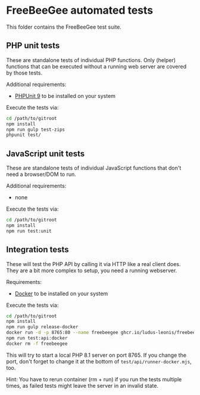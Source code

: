 # FreeBeeGee automated tests

This folder contains the FreeBeeGee test suite.

## PHP unit tests

These are standalone tests of individual PHP functions. Only (helper) functions that can be executed without a running web server are covered by those tests.

Additional requirements:

* [PHPUnit 9](https://phpunit.de/) to be installed on your system

Execute the tests via:

```sh
cd /path/to/gitroot
npm install
npm run gulp test-zips
phpunit test/
```

## JavaScript unit tests

These are standalone tests of individual JavaScript functions that don't need a browser/DOM to run.

Additional requirements:

* none

Execute the tests via:

```sh
cd /path/to/gitroot
npm install
npm run test:unit
```

## Integration tests

These will test the PHP API by calling it via HTTP like a real client does. They are a bit more complex to setup, you need a running webserver.

Requirements:

* [Docker](https://docs.docker.com/engine/install/) to be installed on your system

Execute the tests via:

```sh
cd /path/to/gitroot
npm install
npm run gulp release-docker
docker run -d -p 8765:80 --name freebeegee ghcr.io/ludus-leonis/freebeegee:latest
npm run test:api:docker
docker rm -f freebeegee
```

This will try to start a local PHP 8.1 server on port 8765. If you change the port, don't forget to change it at the bottom of `test/api/runner-docker.mjs`, too.

Hint: You have to rerun container (rm + run) if you run the tests multiple times, as failed tests might leave the server in an invalid state.
